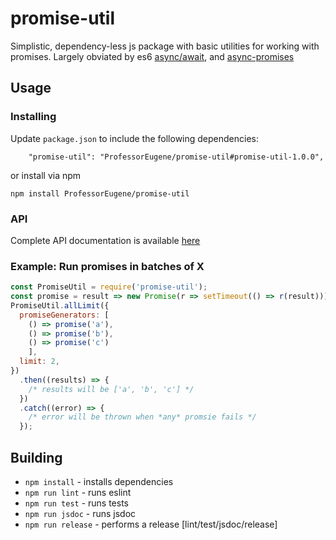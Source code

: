 # promise-util #

Simplistic, dependency-less js package with basic utilities for working with promises.
Largely obviated by es6 [async/await](https://developer.mozilla.org/en-US/docs/Web/JavaScript/Reference/Statements/async_function), and [async-promises](https://www.npmjs.com/package/async-promises)

## Usage ##

### Installing ###

Update ```package.json``` to include the following dependencies:

```
    "promise-util": "ProfessorEugene/promise-util#promise-util-1.0.0",
```

or install via npm

```
npm install ProfessorEugene/promise-util
```
### API ###

Complete API documentation is available [here](https://professoreugene.github.io/promise-util/)

### Example: Run promises in batches of X ###

```javascript
const PromiseUtil = require('promise-util');
const promise = result => new Promise(r => setTimeout(() => r(result)));
PromiseUtil.allLimit({
  promiseGenerators: [
    () => promise('a'),
    () => promise('b'),
    () => promise('c')
    ],
  limit: 2,
})
  .then((results) => {
    /* results will be ['a', 'b', 'c'] */
  })
  .catch((error) => {
    /* error will be thrown when *any* promsie fails */
  });
```

## Building ##
* ```npm install``` - installs dependencies
* ```npm run lint``` - runs eslint
* ```npm run test``` - runs tests
* ```npm run jsdoc``` - runs jsdoc
* ```npm run release``` - performs a release [lint/test/jsdoc/release]
